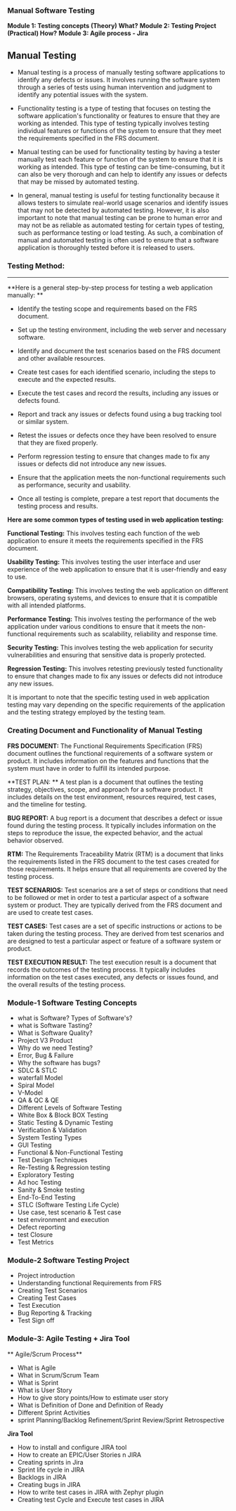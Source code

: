 ### Manual Software Testing 

**Module 1: Testing concepts (Theory) What?**
**Module 2: Testing Project (Practical) How?**
**Module 3: Agile process - Jira**

## Manual Testing

- Manual testing is a process of manually testing software applications to identify any defects or issues. It involves running the software system through a series of tests using human intervention and judgment to identify any potential issues with the system.
  
- Functionality testing is a type of testing that focuses on testing the software application's functionality or features to ensure that they are working as intended. This type of testing typically involves testing individual features or functions of the system to ensure that they meet the requirements specified in the FRS document.

- Manual testing can be used for functionality testing by having a tester manually test each feature or function of the system to ensure that it is working as intended. This type of testing can be time-consuming, but it can also be very thorough and can help to identify any issues or defects that may be missed by automated testing.

- In general, manual testing is useful for testing functionality because it allows testers to simulate real-world usage scenarios and identify issues that may not be detected by automated testing. However, it is also important to note that manual testing can be prone to human error and may not be as reliable as automated testing for certain types of testing, such as performance testing or load testing. As such, a combination of manual and automated testing is often used to ensure that a software application is thoroughly tested before it is released to users.
  
### Testing Method:
----
**Here is a general step-by-step process for testing a web application manually: **

- Identify the testing scope and requirements based on the FRS document.

- Set up the testing environment, including the web server and necessary software.

- Identify and document the test scenarios based on the FRS document and other available resources.

- Create test cases for each identified scenario, including the steps to execute and the expected results.

- Execute the test cases and record the results, including any issues or defects found.

- Report and track any issues or defects found using a bug tracking tool or similar system.

- Retest the issues or defects once they have been resolved to ensure that they are fixed properly.

- Perform regression testing to ensure that changes made to fix any issues or defects did not introduce any new issues.

- Ensure that the application meets the non-functional requirements such as performance, security and usability.

- Once all testing is complete, prepare a test report that documents the testing process and results.

**Here are some common types of testing used in web application testing:**
 
**Functional Testing:**
 This involves testing each function of the web application to ensure it meets the requirements specified in the FRS document.

**Usability Testing:**
 This involves testing the user interface and user experience of the web application to ensure that it is user-friendly and easy to use.

**Compatibility Testing:**
 This involves testing the web application on different browsers, operating systems, and devices to ensure that it is compatible with all intended platforms.

**Performance Testing:**
 This involves testing the performance of the web application under various conditions to ensure that it meets the non-functional requirements such as scalability, reliability and response time.

**Security Testing:**
 This involves testing the web application for security vulnerabilities and ensuring that sensitive data is properly protected.

**Regression Testing:**
 This involves retesting previously tested functionality to ensure that changes made to fix any issues or defects did not introduce any new issues.

It is important to note that the specific testing used in web application testing may vary depending on the specific requirements of the application and the testing strategy employed by the testing team.

### Creating Document and Functionality of Manual Testing

**FRS DOCUMENT:**
 The Functional Requirements Specification (FRS) document outlines the functional requirements of a software system or product. It includes information on the features and functions that the system must have in order to fulfill its intended purpose.

**TEST PLAN: **
 A test plan is a document that outlines the testing strategy, objectives, scope, and approach for a software product. It includes details on the test environment, resources required, test cases, and the timeline for testing.
  
**BUG REPORT:**
 A bug report is a document that describes a defect or issue found during the testing process. It typically includes information on the steps to reproduce the issue, the expected behavior, and the actual behavior observed.

**RTM:**
 The Requirements Traceability Matrix (RTM) is a document that links the requirements listed in the FRS document to the test cases created for those requirements. It helps ensure that all requirements are covered by the testing process.

**TEST SCENARIOS:** Test scenarios are a set of steps or conditions that need to be followed or met in order to test a particular aspect of a software system or product. They are typically derived from the FRS document and are used to create test cases.

**TEST CASES:**
 Test cases are a set of specific instructions or actions to be taken during the testing process. They are derived from test scenarios and are designed to test a particular aspect or feature of a software system or product.
  
**TEST EXECUTION RESULT:**
 The test execution result is a document that records the outcomes of the testing process. It typically includes information on the test cases executed, any defects or issues found, and the overall results of the testing process.


                                
### Module-1 Software Testing Concepts
- what is Software? Types of Software's?
- what is Software Tasting?
- What is Software Quality?
- Project V3 Product
- Why do we need Testing?
- Error, Bug & Failure
- Why the software has bugs?
- SDLC & STLC
- waterfall Model
- Spiral Model
- V-Model
- QA & QC & QE
- Different Levels of Software Testing
- White Box & Block BOX Testing
- Static Testing & Dynamic Testing
- Verification & Validation
- System Testing Types
- GUI Testing
- Functional & Non-Functional Testing
- Test Design Techniques
- Re-Testing & Regression testing
- Exploratory Testing
- Ad hoc Testing
- Sanity & Smoke testing
- End-To-End Testing
- STLC (Software Testing Life Cycle)
- Use case, test scenario & Test case
- test environment and execution
- Defect reporting
- test Closure
- Test Metrics

### Module-2 Software Testing Project
- Project introduction
- Understanding functional Requirements from FRS
- Creating Test Scenarios
- Creating Test Cases
- Test Execution
- Bug Reporting & Tracking
-  Test Sign off

### Module-3: Agile Testing + Jira Tool
 ** Agile/Scrum Process**
- What is Agile
- What in Scrum/Scrum Team
- What is Sprint
- What is User Story
- How to give story points/How to estimate user story
- What is Definition of Done and Definition of Ready
- Different Sprint Activities
- sprint Planning/Backlog Refinement/Sprint Review/Sprint
 Retrospective

**Jira Tool**
- How to install and configure JIRA tool
- How to create an EPIC/User Stories n JIRA
- Creating sprints in Jira
- Sprint life cycle in JIRA
- Backlogs in JIRA
- Creating bugs in JIRA
- How to write test cases in JIRA with Zephyr plugin
- Creating test Cycle and Execute test cases in JIRA